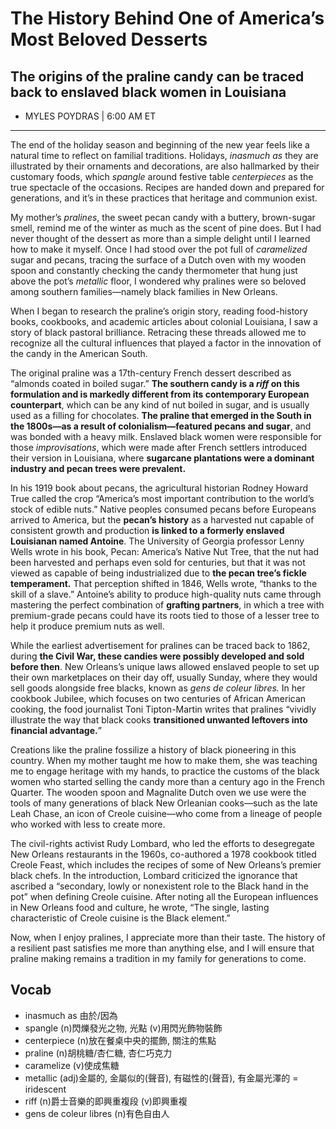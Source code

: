 # The History Behind One of America’s Most Beloved Desserts
## The origins of the praline candy can be traced back to enslaved black women in Louisiana
- MYLES POYDRAS | 6:00 AM ET
---------------------------------------------------------------------------------------------------------------------
The end of the holiday season and beginning of the new year feels like a natural time to reflect on familial traditions. Holidays, *inasmuch as* they are illustrated by their ornaments and decorations, are also hallmarked by their customary foods, which *spangle* around festive table *centerpieces* as the true spectacle of the occasions. Recipes are handed down and prepared for generations, and it’s in these practices that heritage and communion exist.

My mother’s *pralines*, the sweet pecan candy with a buttery, brown-sugar smell, remind me of the winter as much as the scent of pine does. But I had never thought of the dessert as more than a simple delight until I learned how to make it myself. Once I had stood over the pot full of *caramelized* sugar and pecans, tracing the surface of a Dutch oven with my wooden spoon and constantly checking the candy thermometer that hung just above the pot’s *metallic* floor, I wondered why pralines were so beloved among southern families—namely black families in New Orleans.

When I began to research the praline’s origin story, reading food-history books, cookbooks, and academic articles about colonial Louisiana, I saw a story of black pastoral brilliance. Retracing these threads allowed me to recognize all the cultural influences that played a factor in the innovation of the candy in the American South.

The original praline was a 17th-century French dessert described as “almonds coated in boiled sugar.” **The southern candy is a *riff* on this formulation and is markedly different from its contemporary European counterpart**, which can be any kind of nut boiled in sugar, and is usually used as a filling for chocolates. **The praline that emerged in the South in the 1800s—as a result of colonialism—featured pecans and sugar**, and was bonded with a heavy milk. Enslaved black women were responsible for those *improvisations*, which were made after French settlers introduced their version in Louisiana, where **sugarcane plantations were a dominant industry and pecan trees were prevalent.**

In his 1919 book about pecans, the agricultural historian Rodney Howard True called the crop “America’s most important contribution to the world’s stock of edible nuts.” Native peoples consumed pecans before Europeans arrived to America, but the **pecan’s history** as a harvested nut capable of consistent growth and production **is linked to a formerly enslaved Louisianan named Antoine**. The University of Georgia professor Lenny Wells wrote in his book, Pecan: America’s Native Nut Tree, that the nut had been harvested and perhaps even sold for centuries, but that it was not viewed as capable of being industrialized due to **the pecan tree’s fickle temperament.** That perception shifted in 1846, Wells wrote, “thanks to the skill of a slave.” Antoine’s ability to produce high-quality nuts came through mastering the perfect combination of **grafting partners**, in which a tree with premium-grade pecans could have its roots tied to those of a lesser tree to help it produce premium nuts as well.

While the earliest advertisement for pralines can be traced back to 1862, during **the Civil War, these candies were possibly developed and sold before then**. New Orleans’s unique laws allowed enslaved people to set up their own marketplaces on their day off, usually Sunday, where they would sell goods alongside free blacks, known as *gens de coleur libres.* In her cookbook Jubilee, which focuses on two centuries of African American cooking, the food journalist Toni Tipton-Martin writes that pralines “vividly illustrate the way that black cooks **transitioned unwanted leftovers into financial advantage.**”

Creations like the praline fossilize a history of black pioneering in this country. When my mother taught me how to make them, she was teaching me to engage heritage with my hands, to practice the customs of the black women who started selling the candy more than a century ago in the French Quarter. The wooden spoon and Magnalite Dutch oven we use were the tools of many generations of black New Orleanian cooks—such as the late Leah Chase, an icon of Creole cuisine—who come from a lineage of people who worked with less to create more.

The civil-rights activist Rudy Lombard, who led the efforts to desegregate New Orleans restaurants in the 1960s, co-authored a 1978 cookbook titled Creole Feast, which includes the recipes of some of New Orleans’s premier black chefs. In the introduction, Lombard criticized the ignorance that ascribed a “secondary, lowly or nonexistent role to the Black hand in the pot” when defining Creole cuisine. After noting all the European influences in New Orleans food and culture, he wrote, “The single, lasting characteristic of Creole cuisine is the Black element.”

Now, when I enjoy pralines, I appreciate more than their taste. The history of a resilient past satisfies me more than anything else, and I will ensure that praline making remains a tradition in my family for generations to come.

## Vocab
- inasmuch as 由於/因為
- spangle (n)閃爍發光之物, 光點 (v)用閃光飾物裝飾
- centerpiece (n)放在餐桌中央的擺飾, 關注的焦點
- praline (n)胡桃糖/杏仁糖, 杏仁巧克力
- caramelize (v)使成焦糖
- metallic (adj)金屬的, 金屬似的(聲音), 有磁性的(聲音), 有金屬光澤的 = iridescent
- riff (n)爵士音樂的即興重複段 (v)即興重複
- gens de coleur libres (n)有色自由人 